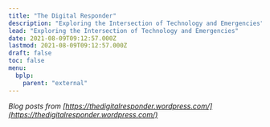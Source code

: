 ```yaml
---
title: "The Digital Responder"
description: "Exploring the Intersection of Technology and Emergencies"
lead: "Exploring the Intersection of Technology and Emergencies"
date: 2021-08-09T09:12:57.000Z
lastmod: 2021-08-09T09:12:57.000Z
draft: false
toc: false
menu:
  bplp:
    parent: "external"
---
```


*Blog posts from [https://thedigitalresponder.wordpress.com/](https://thedigitalresponder.wordpress.com/)*